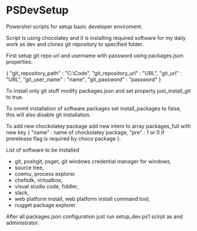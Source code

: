 # PSDevSetup

Powershel scripts for setup basic developer enviroment.

Script is using chocolatey and it is installing required software for my daily work as dev and clones git repository to specified folder.

First setup git repo url and username with password using packages.json properties:

{
    "git_repository_path" : "C:\\Code",
    "git_repository_url" : "URL",
    "git_url" : "URL",
    "git_user_name" : "name",
    "git_password" : "password"
}

To install only git stuff modify packages.json and set property just_install_git to true.

To ommit installation of software packages set install_packages to false, this will also disable git installation.

To add new chockolatey package add new intem to array packages_full with new key { "name" : name of chockolatey package, "pre" : 1 or 0 if prerelease flag is required by choco package }.

List of software to be installed
- git, poshgit, psget, git windows credential manager for windows,
- source tree,
- coemu, process explorer
- chefsdk, virtualbox,
- visual studio code, fiddler,
- slack,
- web platform install, web platform install command tool,
- nugget package explorer.

After all packages.json configuration just run setup_dev.ps1 scirpt as and administrator.

